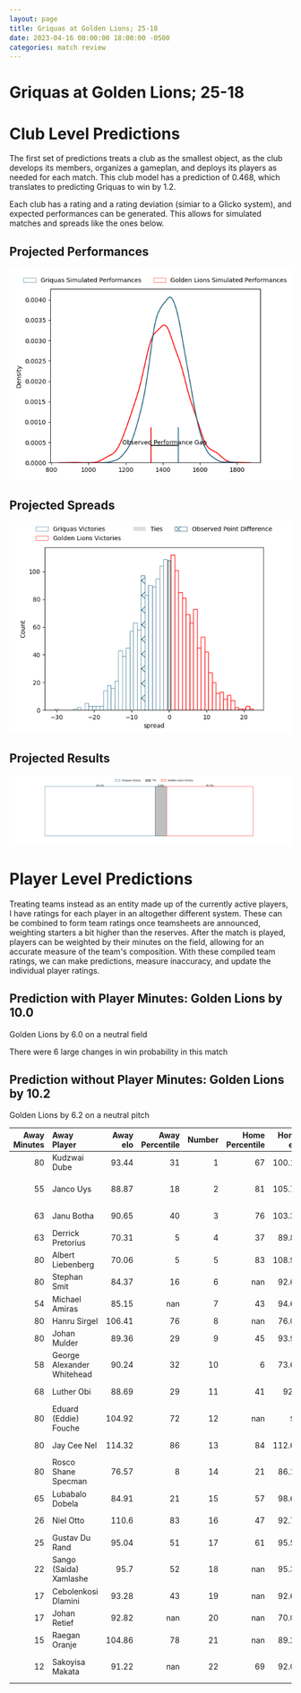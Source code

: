 ```yaml
---  
layout: page  
title: Griquas at Golden Lions; 25-18  
date: 2023-04-16 00:00:00 18:00:00 -0500  
categories: match review  
---
```

# Griquas at Golden Lions; 25-18

# Club Level Predictions


The first set of predictions treats a club as the smallest object, as the club develops its members, organizes a gameplan, and deploys its players as needed for each match. This club model has a prediction of 0.468, which translates to predicting Griquas to win by 1.2.

Each club has a rating and a rating deviation (simiar to a Glicko system), and expected performances can be generated. This allows for simulated matches and spreads like the ones below.
## Projected Performances


![Projected Performances](plots/performances_2023-04-16-GoldenLions-Griquas.png)
## Projected Spreads


![Projected Spreads](plots/spreads_2023-04-16-GoldenLions-Griquas.png)
## Projected Results


![Projected Results](plots/resultbar_2023-04-16-GoldenLions-Griquas.png)
# Player Level Predictions


Treating teams instead as an entity made up of the currently active players, I have ratings for each player in an altogether different system. These can be combined to form team ratings once teamsheets are announced, weighting starters a bit higher than the reserves. After the match is played, players can be weighted by their minutes on the field, allowing for an accurate measure of the team's composition. With these compiled team ratings, we can make predictions, measure inaccuracy, and update the individual player ratings.
## Prediction with Player Minutes: Golden Lions by 10.0


Golden Lions by 6.0 on a neutral field

There were 6 large changes in win probability in this match
## Prediction without Player Minutes: Golden Lions by 10.2


Golden Lions by 6.2 on a neutral pitch



|   Away Minutes | Away Player                |   Away elo |   Away Percentile |   Number |   Home Percentile |   Home elo | Home Player               |   Home Minutes |
|---------------:|:---------------------------|-----------:|------------------:|---------:|------------------:|-----------:|:--------------------------|---------------:|
|             80 | Kudzwai Dube               |      93.44 |                31 |        1 |                67 |     100.15 | Morgan Naude              |             63 |
|             55 | Janco Uys                  |      88.87 |                18 |        2 |                81 |     105.75 | Gerrit Jacobus Visagie    |             77 |
|             63 | Janu Botha                 |      90.65 |                40 |        3 |                76 |     103.38 | Ruan-Henry Smith          |             64 |
|             63 | Derrick Pretorius          |      70.31 |                 5 |        4 |                37 |      89.84 | Pieter Jansen van Vuuren  |             80 |
|             80 | Albert Liebenberg          |      70.06 |                 5 |        5 |                83 |     108.93 | Darrien-Lane Landsberg    |             72 |
|             80 | Stephan Smit               |      84.37 |                16 |        6 |               nan |      92.63 | Renzo du Plessis          |             80 |
|             54 | Michael Amiras             |      85.15 |               nan |        7 |                43 |      94.63 | Jarod Cairns              |             80 |
|             80 | Hanru Sirgel               |     106.41 |                76 |        8 |               nan |      76.03 | Cal Smid                  |             63 |
|             80 | Johan Mulder               |      89.36 |                29 |        9 |                45 |      93.99 | Nico Steyn                |             46 |
|             58 | George Alexander Whitehead |      90.24 |                32 |       10 |                 6 |      73.69 | Jurich Claasens           |             80 |
|             68 | Luther Obi                 |      88.69 |                29 |       11 |                41 |      92.3  | Ilunga Mukendi            |             80 |
|             80 | Eduard (Eddie) Fouche      |     104.92 |                72 |       12 |               nan |      95    | Bronson Mills             |             72 |
|             80 | Jay Cee Nel                |     114.32 |                86 |       13 |                84 |     112.61 | Rynardt Jonker            |             80 |
|             80 | Rosco Shane Specman        |      76.57 |                 8 |       14 |                21 |      86.14 | Boldwin Hansen            |             80 |
|             65 | Lubabalo Dobela            |      84.91 |                21 |       15 |                57 |      98.64 | Tiaan Henk Swanepoel      |             80 |
|             26 | Niel Otto                  |     110.6  |                83 |       16 |                47 |      92.74 | Andre Warner              |             34 |
|             25 | Gustav Du Rand             |      95.04 |                51 |       17 |                61 |      95.52 | Sithembiso Sithole        |             17 |
|             22 | Sango (Saida) Xamlashe     |      95.7  |                52 |       18 |               nan |      95.34 | Johannes JC Pretorius     |             17 |
|             17 | Cebolenkosi Dlamini        |      93.28 |                43 |       19 |               nan |      92.65 | Kabous Bezuidenhout       |             16 |
|             17 | Johan Retief               |      92.82 |               nan |       20 |               nan |      70.04 | Zeilinga Strydom          |              8 |
|             15 | Raegan Oranje              |     104.86 |                78 |       21 |               nan |      89.24 | Conor Van Buuren          |              8 |
|             12 | Sakoyisa Makata            |      91.22 |               nan |       22 |                69 |      92.09 | Michael Thomas van Vuuren |              3 |

